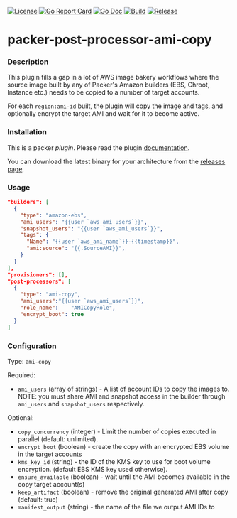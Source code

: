 [![License](https://img.shields.io/badge/license-BSD-brightgreen.svg?style=flat-square)](/LICENSE)
[![Go Report Card](https://goreportcard.com/badge/github.com/martinbaillie/packer-post-processor-ami-copy?style=flat-square)](https://goreportcard.com/report/github.com/martinbaillie/packer-post-processor-ami-copy)
[![Go Doc](https://img.shields.io/badge/godoc-reference-blue.svg?style=flat-square)](http://godoc.org/github.com/martinbaillie/packer-post-processor-ami-copy)
[![Build](https://img.shields.io/travis/martinbaillie/packer-post-processor-ami-copy/master.svg?style=flat-square)](https://travis-ci.org/martinbaillie/packer-post-processor-ami-copy)
[![Release](https://img.shields.io/github/release/martinbaillie/packer-post-processor-ami-copy.svg?style=flat-square)](https://github.com/martinbaillie/packer-post-processor-ami-copy/releases/latest)

# packer-post-processor-ami-copy

### Description

This plugin fills a gap in a lot of AWS image bakery workflows where the source image built by any of Packer's Amazon builders (EBS, Chroot, Instance etc.) needs to be copied to a number of target accounts.

For each `region:ami-id` built, the plugin will copy the image and tags, and optionally encrypt the target AMI and wait for it to become active.

### Installation

This is a packer _plugin_. Please read the plugin [documentation](https://www.packer.io/docs/extend/plugins.html).

You can download the latest binary for your architecture from the [releases page](https://github.com/martinbaillie/packer-post-processor-ami-copy/releases/latest).

### Usage

```json
"builders": [
  {
    "type": "amazon-ebs",
    "ami_users": "{{user `aws_ami_users`}}",
    "snapshot_users": "{{user `aws_ami_users`}}",
    "tags": {
      "Name": "{{user `aws_ami_name`}}-{{timestamp}}",
      "ami:source": "{{.SourceAMI}}",
    }
  }
],
"provisioners": [],
"post-processors": [
  {
    "type": "ami-copy",
    "ami_users":"{{user `aws_ami_users`}}",
    "role_name":    "AMICopyRole",
    "encrypt_boot": true
  }
]
```

### Configuration

Type: `ami-copy`

Required:

- `ami_users` (array of strings) - A list of account IDs to copy the images to. NOTE: you must share AMI and snapshot access in the builder through `ami_users` and `snapshot_users` respectively.

Optional:

- `copy_concurrency` (integer) - Limit the number of copies executed in parallel (default: unlimited).
- `encrypt_boot` (boolean) - create the copy with an encrypted EBS volume in the target accounts
- `kms_key_id` (string) - the ID of the KMS key to use for boot volume encryption. (default EBS KMS key used otherwise).
- `ensure_available` (boolean) - wait until the AMI becomes available in the copy target account(s)
- `keep_artifact` (boolean) - remove the original generated AMI after copy (default: true)
- `manifest_output` (string) - the name of the file we output AMI IDs to
